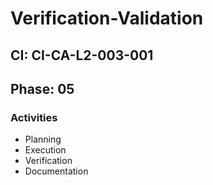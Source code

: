 # Verification-Validation

## CI: CI-CA-L2-003-001
## Phase: 05

### Activities
- Planning
- Execution
- Verification
- Documentation
